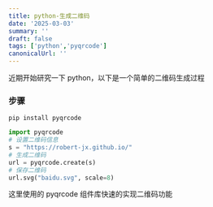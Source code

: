 ```yaml
---
title: python-生成二维码
date: '2025-03-03'
summary: ''
draft: false
tags: ['python','pyqrcode']
canonicalUrl: ''
---
```


近期开始研究一下 python，以下是一个简单的二维码生成过程

### 步骤

```js-nolint
pip install pyqrcode
```

```python
import pyqrcode
# 设置二维码信息
s = "https://robert-jx.github.io/"
# 生成二维码
url = pyqrcode.create(s)
# 保存二维码
url.svg("baidu.svg", scale=8)
```

这里使用的 pyqrcode 组件库快速的实现二维码功能